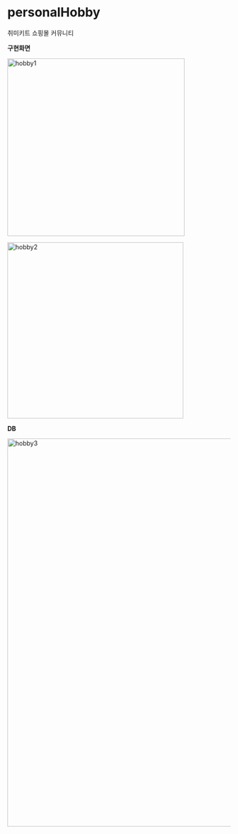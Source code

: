 # personalHobby
취미키트 쇼핑몰 커뮤니티

 **구현화면**
  <p float="left">
<img width="400" alt="hobby1" src="https://github.com/user-attachments/assets/3c4c848c-6abf-41a2-ac7e-5f87605616cb" />
  </p>
  
  <p float="left">
<img width="397" alt="hobby2" src="https://github.com/user-attachments/assets/2083c66d-dea2-41c1-b74e-30d6f43e23a1" />
  </p>
  
   **DB**
  <p float="left">
<img width="874" alt="hobby3" src="https://github.com/user-attachments/assets/aba8155c-36ec-4954-be50-c614eee772ce" />
  </p>
